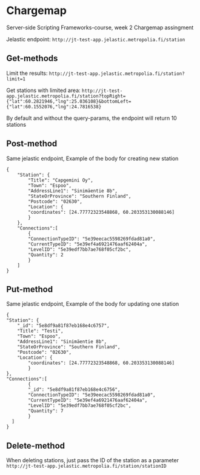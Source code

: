 # Chargemap
Server-side Scripting Frameworks-course, week 2 Chargemap assingment

Jelastic endpoint: `http://jt-test-app.jelastic.metropolia.fi/station`

## Get-methods

Limit the results: `http://jt-test-app.jelastic.metropolia.fi/station?limit=1`

Get stations with limited area: `http://jt-test-app.jelastic.metropolia.fi/station?topRight={"lat":60.2821946,"lng":25.036108}&bottomLeft={"lat":60.1552076,"lng":24.7816538}`

By default and without the query-params, the endpoint will return 10 stations

## Post-method

Same jelastic endpoint,
Example of the body for creating new station
```
{
    "Station": {
        "Title": "Capgemini Oy",
        "Town": "Espoo",
        "AddressLine1": "Sinimäentie 8b",
        "StateOrProvince": "Southern Finland",
        "Postcode": "02630",
        "Location": {
        "coordinates": [24.77772323548868, 60.203353130088146]
        }
    },
    "Connections":[
        {
        "ConnectionTypeID": "5e39eecac5598269fdad81a0",
        "CurrentTypeID": "5e39ef4a6921476aaf62404a",
        "LevelID": "5e39edf7bb7ae768f05cf2bc",
        "Quantity": 2
        }
    ]
}

```

## Put-method

Same jelastic endpoint,
Example of the body for updating one station
```
{
"Station": {
    "_id": "5e8df9a81f87eb168e4c6757",
    "Title": "Testi",
    "Town": "Espoo",
    "AddressLine1": "Sinimäentie 8b",
    "StateOrProvince": "Southern Finland",
    "Postcode": "02630",
    "Location": {
        "coordinates": [24.77772323548868, 60.203353130088146]
        }
},
"Connections":[
        {
        "_id": "5e8df9a81f87eb168e4c6756",
        "ConnectionTypeID": "5e39eecac5598269fdad81a0",
        "CurrentTypeID": "5e39ef4a6921476aaf62404a",
        "LevelID": "5e39edf7bb7ae768f05cf2bc",
        "Quantity": 7
        }
  ]
}

```

## Delete-method

When deleting stations, just pass the ID of the station as a parameter `http://jt-test-app.jelastic.metropolia.fi/station/stationID`

